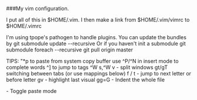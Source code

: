 ###My vim configuration.

I put all of this in $HOME/.vim.  I then make a link from $HOME/.vim/vimrc to $HOME/.vimrc

I'm using tpope's pathogen to handle plugins.
You can update the bundles by
  git submodule update --recursive
Or if you haven't init a submodule
  git submodule foreach --recursive git pull origin master

TIPS:
  "*p to paste from system copy buffer
  use ^P/^N in insert mode to complete words
  ^] to jump to tags
  ^W s,^W v - split windows
  gt/gT switching between tabs (or use mappings below)
  f<letter> / t<letter> - jump to next letter or before letter
  gv - highlight last visual
  gg=G - Indent the whole file

  <F5> - Toggle paste mode
